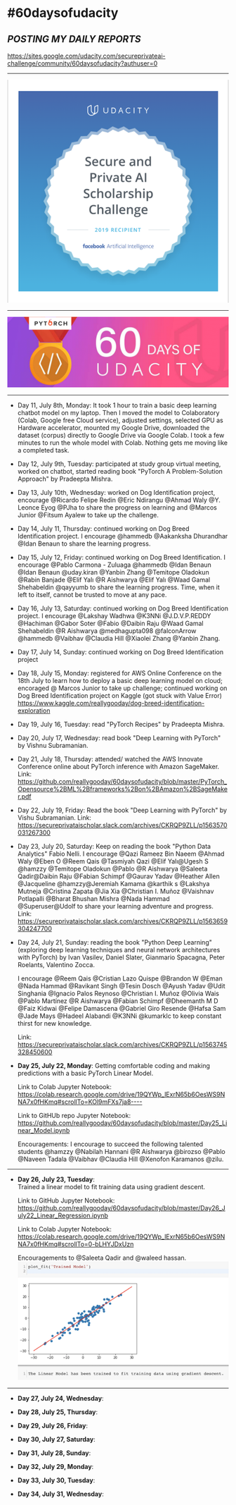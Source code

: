 # **#60daysofudacity**

## *POSTING MY DAILY REPORTS*

https://sites.google.com/udacity.com/secureprivateai-challenge/community/60daysofudacity?authuser=0


____
![alt text](/image/ai.png)
____
![alt text](/image/l.png)

____

- Day 11, July 8th, Monday:  It took 1 hour to train a basic deep learning chatbot model on my laptop. Then I moved the model to Colaboratory (Colab, Google free Cloud service), adjusted settings, selected GPU as Hardware accelerator, mounted my Google Drive, downloaded the dataset (corpus) directly to Google Drive via Google Colab. I took a few minutes to run the whole model with Colab. Nothing gets me moving like a completed task.


- Day 12, July 9th, Tuesday: participated at study group virtual meeting, worked on chatbot, started reading book "PyTorch A Problem-Solution Approach" by Pradeepta Mishra.


- Day 13, July 10th, Wednesday: worked on Dog Identification project, encourage @Ricardo Felipe Redin @Eric Ndirangu @Ahmad Waly @Y. Leonce Eyog  @PJha to share the progress on learning and @Marcos Junior @Fitsum Ayalew to take up the challenge.


- Day 14, July 11, Thursday: continued working on Dog Breed Identification project. I encourage @hammedb @Aakanksha Dhurandhar @Idan Benaun to share the learning progress.


- Day 15, July 12, Friday: continued working on Dog Breed Identification. I encourage @Pablo Carmona - Zuluaga @hammedb @Idan Benaun @Idan Benaun @uday.kiran @Yanbin Zhang @Temitope Oladokun @Rabin Banjade @Elif Yalı @R Aishwarya @Elif Yalı @Waad Gamal Shehabeldin @qayyumb to share the learning progress. Time, when it left to itself, cannot be trusted to move at any pace.


- Day 16, July 13, Saturday: continued working on Dog Breed Identification project. I encourage @Lakshay Wadhwa @K3NNi @J.D.V.P.REDDY @Hachiman @Gabor Soter @Fabio @Daibin Raju @Waad Gamal Shehabeldin @R Aishwarya @medhagupta098 @falconArrow @hammedb @Vaibhav @Claudia Hill @Xiaolei Zhang @Yanbin Zhang.

- Day 17, July 14, Sunday: continued working on Dog Breed Identification project

- Day 18, July 15, Monday: registered for AWS Online Conference on the 18th July to learn how to deploy a basic deep learning model on cloud; encoraged @ Marcos Junior to take up challenge; continued working on Dog Breed Identification project on Kaggle (got stuck with Value Error) https://www.kaggle.com/reallygooday/dog-breed-identification-exploration

- Day 19, July 16, Tuesday: read "PyTorch Recipes" by Pradeepta Mishra.

- Day 20, July 17, Wednesday: read book "Deep Learning with PyTorch" by Vishnu Subramanian.

- Day 21, July 18, Thursday: attended/ watched the AWS Innovate Conference online about PyTorch inference with Amazon SageMaker.
Link: https://github.com/reallygooday/60daysofudacity/blob/master/PyTorch_Opensource%2BML%2Bframeworks%2Bon%2BAmazon%2BSageMaker.pdf


- Day 22, July 19, Friday: Read the book "Deep Learning with PyTorch" by Vishu Subramanian.
Link: https://secureprivataischolar.slack.com/archives/CKRQP9ZLL/p1563570031267300


- Day 23, July 20, Saturday: Keep on reading the book "Python Data Analytics" Fabio Nelli.
I encourage @Qazi Rameez Bin Naeem @Ahmad Waly @Eben O @Reem Qais @Tasmiyah Qazi @Elif Yalı@Ugesh S @hamzzy @Temitope Oladokun @Pablo @R Aishwarya @Saleeta Qadir@Daibin Raju @Fabian Schimpf @Gaurav Yadav @Heather Allen @Jacqueline @hamzzy@Jeremiah Kamama @karthik s @Lakshya Mutneja @Cristina Zapata @Jia Xia @Christian I. Muñoz @Vaishnav Potlapalli @Bharat Bhushan Mishra @Nada Hammad @Superuser@Udolf to share your learning adventure and progress.
Link: https://secureprivataischolar.slack.com/archives/CKRQP9ZLL/p1563659304247700


- Day 24, July 21, Sunday:  reading the book "Python Deep Learning" (exploring deep learning techniques and neural network architectures   with PyTorch)
  by Ivan Vasilev, Daniel Slater, Gianmario Spacagna, Peter Roelants, Valentino Zocca.
  
  I encourage @Reem Qais @Cristian Lazo Quispe @Brandon W @Eman @Nada Hammad @Ravikant Singh @Tesin Dosch @Ayush Yadav @Udit Singhania     @Ignacio Palos Reynoso @Christian I. Muñoz @Olivia Wais @Pablo Martínez @R Aishwarya @Fabian Schimpf @Dheemanth M D @Faiz Kidwai         @Felipe Damascena @Gabriel Giro Resende @Hafsa Sam @Jade Mays @Hadeel Alabandi @K3NNi @kumarklc to keep constant thirst for new         knowledge.
  
  Link: https://secureprivataischolar.slack.com/archives/CKRQP9ZLL/p1563745328450600


- **Day 25, July 22, Monday**:                                                                                                                 Getting comfortable coding and making predictions with a basic PyTorch Linear Model. 

    Link to Colab Jupyter Notebook:
    https://colab.research.google.com/drive/19QYWp_lExrN65b6OesWS9NNA7x0fHKmq#scrollTo=KOl9mFXs7ja8----
  
    Link to GitHUb repo Jupyter Notebook: 
    https://github.com/reallygooday/60daysofudacity/blob/master/Day25_Linear_Model.ipynb
  
    Encouragements: I encourage to succeed the following talented students @hamzzy @Nabilah Hannani @R Aishwarya @birozso @Pablo @Naveen     Tadala @Vaibhav     @Claudia Hill @Xenofon Karamanos @zilu.
____
- **Day 26, July 23, Tuesday**:  
    Trained a linear model to fit training data using gradient descent. 
    
    Link to GitHub Jupyter Notebook: https://github.com/reallygooday/60daysofudacity/blob/master/Day26_July22_Linear_Regression.ipynb  

    Link to Colab Jupyter Notebook:  https://colab.research.google.com/drive/19QYWp_lExrN65b6OesWS9NNA7x0fHKmq#scrollTo=0-bLHYJDxUzn
    
    Encouragements to @Saleeta Qadir and @waleed hassan.
![alt text](/image/lr.png)
____

- **Day 27, July 24, Wednesday**:  


- **Day 28, July 25, Thursday**:  


- **Day 29, July 26, Friday**:  


- **Day 30, July 27, Saturday**:  


- **Day 31, July 28, Sunday**:  


- **Day 32, July 29, Monday**:  


- **Day 33, July 30, Tuesday**:  


- **Day 34, July 31, Wednesday**:  








